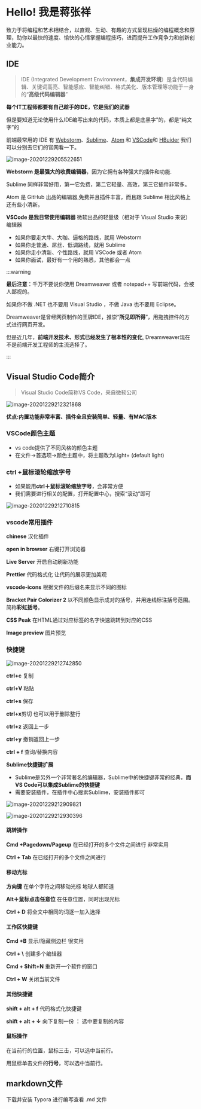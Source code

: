 # Hello! 我是蒋张祥

致力于将编程和艺术相结合，以直观、生动、有趣的方式呈现枯燥的编程概念和原理，助你以最快的速度、愉快的心情掌握编程技巧，进而提升工作竞争力和创新创业能力。

## IDE

> IDE (Integrated Development Environment，**集成开发环境**）是含代码编辑、关键词高亮、智能感应、智能纠错、格式美化、版本管理等功能于一身的“**高级代码编辑器**”

**每个IT工程师都要有自己趁手的IDE，它是我们的武器**

但是要知道无论使用什么IDE编写出来的代码，本质上都是底黑字”的，都是“纯文字”的

前端最常用的 IDE 有 [Webstorm](https://link.juejin.im/?target=https%3A%2F%2Fwww.jetbrains.com%2Fwebstorm%2F)、[Sublime](https://link.juejin.im/?target=https%3A%2F%2Fwww.sublimetext.com%2F)、[Atom](https://link.juejin.im/?target=https%3A%2F%2Fatom.io%2F) 和 [VSCode](https://link.juejin.im/?target=https%3A%2F%2Fcode.visualstudio.com%2F)和 [HBuider](https://www.dcloud.io/hbuilderx.html)  我们可以分别去它们的官网看一下。

![image-20201229205522651](https://i.loli.net/2020/12/29/V4svfA7xYr2cytP.png)

**Webstorm 是最强大的收费编辑器**，因为它拥有各种强大的插件和功能.

Sublime 同样非常好用，第一它免费，第二它轻量、高效，第三它插件非常多。

Atom 是 GitHub 出品的编辑器,免费并且插件丰富，而且跟 Sublime 相比风格上还有些小清新。

**VSCode 是我日常使用编辑器** 微软出品的轻量级（相对于 Visual Studio 来说）编辑器

- 如果你要走大牛、大咖、逼格的路线，就用 Webstorm
- 如果你走普通、屌丝、低调路线，就用 Sublime
- 如果你走小清新、个性路线，就用 VSCode 或者 Atom
- 如果你面试，最好有一个用的熟悉，其他都会一点

:::warning

**最后注意**：千万不要说你使用 Dreamweaver 或者 notepad++ 写前端代码，会被人鄙视的。

如果你不做 .NET 也不要用 Visual Studio ，不做 Java 也不要用 Eclipse。

Dreamweaver是曾经网页制作的王牌IDE，推崇“**所见即所得**”，用拖拽控件的方式进行网页开发。

但是近几年，**前端开发技术、形式已经发生了根本性的变化**, Dreamweaver现在不是前端开发工程师的主流选择了。

:::

## Visual Studio Code简介



> Visual Studio Code简称VS Code，来自微软公司

![image-20201229212321868](https://i.loli.net/2020/12/29/VTeFb5C2WL8MuQd.png)



**优点:内置功能非常丰富、插件全且安装简单、轻量、有MAC版本**



### VSCode颜色主题

- vs code提供了不同风格的颜色主题
- 在文件→首选项→颜色主题中，将主题改为Light+ (default light)



### ctrl +鼠标滚轮缩放字号

- 如果能用**ctrl＋鼠标滚轮缩放字号**，会非常方便
- 我们需要进行相关的配置，打开配置中心，搜索“滚动”即可

![image-20201229212710815](https://i.loli.net/2020/12/29/PqO53JoLysVt8um.png)



### vscode常用插件

**chinese** 汉化插件

**open in browser** 右键打开浏览器

**Live Server** 开启自动刷新功能

**Prettier** 代码格式化 让代码的展示更加美观

**vscode-icons** 根据文件的后缀名来显示不同的图标

**Bracket Pair Colorizer 2** 以不同颜色显示成对的括号，并用连线标注括号范围。简称**彩虹括号**。

**CSS Peak** 在HTML通过对应标签的名字快速跳转到对应的CSS

**Image preview** 图片预览



### 快捷键

![image-20201229212742850](https://i.loli.net/2020/12/29/pSZRQHgixhzTNVE.png)

**ctrl+c** 复制

**ctrl+V** 粘贴

**ctrl+s** 保存

**ctrl+x**剪切 也可以用于删除整行

**ctrl+z** 返回上一步

**ctrl+y** 撤销返回上一步

**ctrl + f** 查询/替换内容



**Sublime快捷键扩展**

- Sublime是另外一个非常著名的编辑器，Sublime中的快捷键非常的经典，**而VS Code可以集成Sublime的快捷键**
- 需要安装插件，在插件中心搜索Sublime，安装插件即可

![image-20201229212909821](https://i.loli.net/2020/12/29/tDM72wrqhW6oklO.png)



![image-20201229212930396](https://i.loli.net/2020/12/29/cpWkAjHwRidFybJ.png)

#### 跳转操作

**Cmd +Pagedown/Pageup** 在已经打开的多个文件之间进行 非常实用

**Ctrl + Tab** 在已经打开的多个文件之间进行





#### 移动光标

**方向键** 在单个字符之间移动光标 地球人都知道

**Alt＋鼠标点击任意位** 在任意位置，同时出现光标

**Ctrl + D** 将全文中相同的词逐一加入选择



#### 工作区快捷键

**Cmd +B** 显示/隐藏侧边栏 很实用

**Ctrl + \\** 创建多个编辑器

**Cmd + Shift+N** 重新开一个软件的窗口

**Ctrl + W** 关闭当前文件



#### 其他快捷键

**shift + alt + f** 代码格式化快捷键

**shift + alt + ↓** 向下复制一份 ： 选中要复制的内容 



#### 鼠标操作

在当前行的位置，鼠标三击，可以选中当前行。

用鼠标单击文件的**行号**，可以选中当前行。





## markdown文件



下载并安装 Typora 进行编写查看 .md 文件



